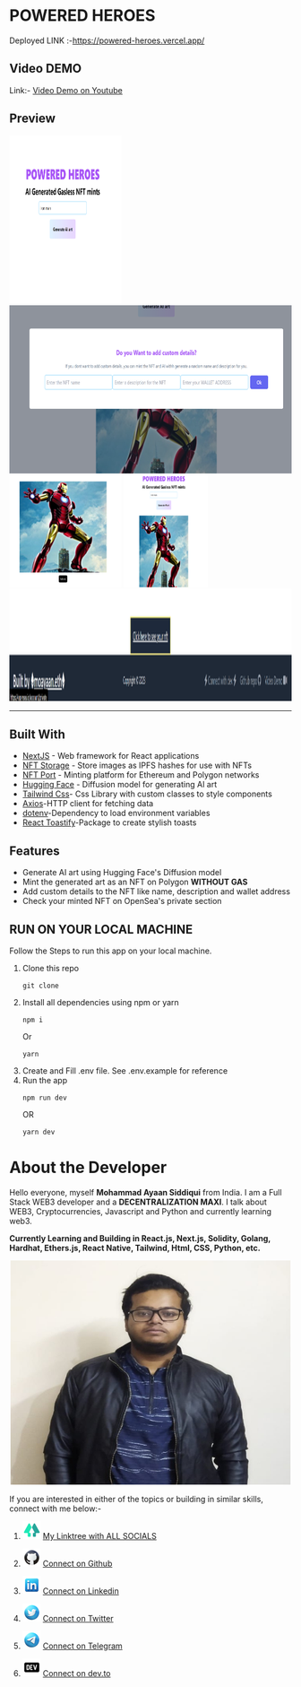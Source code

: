 # POWERED HEROES

Deployed LINK :-https://powered-heroes.vercel.app/

## Video DEMO

Link:- [Video Demo on Youtube](https://youtu.be/MZUSn3nxb3U)

## Preview

<img src="./public/pic5.png" alt="Pic5" style="height: 300px; width:200px;"/>
<img src="./public/pic3.png" alt="Pic3" style="height: 300px; width:550px;"/>
<img src="./public/pic2.png" alt="Pic2" style="height: 200px; width:200px;"/>
<img src="./public/pic1.png" alt="Pic1" style="height: 200px; width:150px;"/>
<img src="./public/pic4.png" alt="Pic4" style="height: 200px; width:800px;"/>

---

## Built With

- [NextJS](https://nextjs.org/) - Web framework for React applications
- [NFT Storage](https://nft.storage/) - Store images as IPFS hashes for use with NFTs
- [NFT Port](https://nftport.xyz/) - Minting platform for Ethereum and Polygon networks
- [Hugging Face](https://huggingface.co/models) - Diffusion model for generating AI art
- [Tailwind Css](https://tailwindcss.com/)- Css Library with custom classes to style components
- [Axios](https://axios-http.com/)-HTTP client for fetching data
- [dotenv](https://www.npmjs.com/package/dotenv)-Dependency to load environment variables
- [React Toastify](https://www.npmjs.com/package/react-toastify)-Package to create stylish toasts

## Features

- Generate AI art using Hugging Face's Diffusion model
- Mint the generated art as an NFT on Polygon **WITHOUT GAS**
- Add custom details to the NFT like name, description and wallet address
- Check your minted NFT on OpenSea's private section

## RUN ON YOUR LOCAL MACHINE

Follow the Steps to run this app on your local machine.

1. Clone this repo
   ```
   git clone
   ```
2. Install all dependencies using npm or yarn
   ```
   npm i
   ```
   Or
   ```
   yarn
   ```
3. Create and Fill .env file. See .env.example for reference
4. Run the app
   ```
   npm run dev
   ```
   OR
   ```
   yarn dev
   ```

# About the Developer

Hello everyone, myself **Mohammad Ayaan Siddiqui** from India. I am a Full Stack WEB3 developer and a **DECENTRALIZATION MAXI**. I talk about WEB3, Cryptocurrencies, Javascript and Python and currently learning web3.

**Currently Learning and Building in React.js, Next.js, Solidity, Golang, Hardhat, Ethers.js, React Native, Tailwind, Html, CSS, Python, etc.**

<p align="center">
<img src="./public/profile.jpg" alt="profile" style="height: 400px; width:500px;"/>
</p>

If you are interested in either of the topics or building in similar skills, connect with me below:-

1. ![Alt text](public/linktree.png "linktree") [My Linktree with ALL SOCIALS](https://linktr.ee/ayaaneth)

2. ![Alt text](public/github.png "github") [Connect on Github](https://github.com/moayaan1911)

3. ![Alt text](public/linkedin.png "linkedin") [Connect on Linkedin](www.linkedin.com/in/ayaaneth)

4. ![Alt text](public/twitter.png "twitter") [Connect on Twitter](https://www.twitter.com/usdisshitcoin)

5. ![Alt text](public/telegram.png "telegram") [Connect on Telegram](https://t.me/usdisshitcoin)

6. ![Alt text](public/dev.png "dev") [Connect on dev.to](https://dev.to/moayaan1911)
